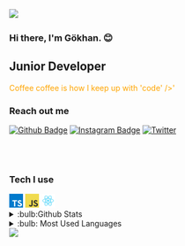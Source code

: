<img src="https://media.giphy.com/media/QHAtcUwRhyxErSzE13/giphy.gif">

### Hi there, I'm Gökhan. :blush:

## Junior Developer 


<font color="orange">Coffee coffee is how I keep up with 'code' />' </font>

### Reach out me 
[![Github Badge](https://img.shields.io/badge/-Github-000?style=quare&labelColor=000&logo=Github&logoColor=white&link=link)](link) 
[![Instagram Badge](https://img.shields.io/badge/-Instagram-C13584?style=flat-quare&labelColor=C13584&logo=instagram&logoColor=white&link=link)](link) 
[![Twitter](https://badgen.net/badge/icon/twitter?icon=twitter&label)](https://twitter.com)


<br />
<br />

### Tech I use
<img src="https://raw.githubusercontent.com/github/explore/80688e429a7d4ef2fca1e82350fe8e3517d3494d/topics/typescript/typescript.png" width="25" height="25">
<img src="https://raw.githubusercontent.com/github/explore/80688e429a7d4ef2fca1e82350fe8e3517d3494d/topics/javascript/javascript.png" width="25" height="25">
<img src="https://raw.githubusercontent.com/github/explore/80688e429a7d4ef2fca1e82350fe8e3517d3494d/topics/react/react.png" width="25" height="25">

<br/>

<details>
<summary>:bulb:Github Stats </summary>
<img src="https://github-readme-stats.vercel.app/api?username=gokhan818&theme=radical" >
</details>

<details>
<summary>:bulb: Most Used Languages <summary>
<img src="https://github.com/anuraghazra/github-readme-stats" >
</details>


[youtube]: https://www.youtube.com/channel/UCtY3oCvJMt0KU7nAw1nZECQ
[twitter]:https://twitter.com/gokhanyil8
[linkedin]:https://www.linkedin.com/in/gökhan-yıldırım-19g3499/
